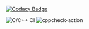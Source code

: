 
[![Codacy Badge](https://api.codacy.com/project/badge/Grade/d460505c303b415abdcb3c38dcdc449b)](https://app.codacy.com/manual/Sidhanta04/testprog?utm_source=github.com&utm_medium=referral&utm_content=Sidhanta04/testprog&utm_campaign=Badge_Grade_Dashboard)

![C/C++ CI](https://github.com/Sidhanta04/testprog/workflows/C/C++%20CI/badge.svg)
![cppcheck-action](https://github.com/Sidhanta04/testprog/workflows/cppcheck-action/badge.svg)

